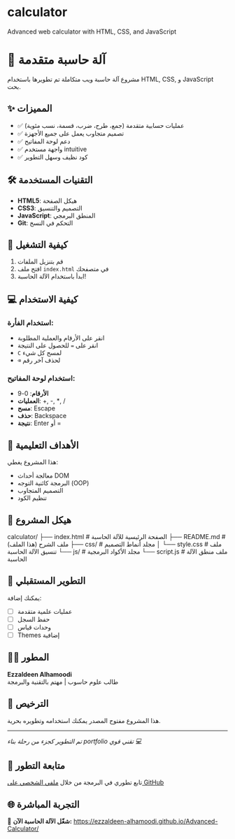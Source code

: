# calculator
Advanced web calculator with HTML, CSS, and JavaScript
# 🧮 آلة حاسبة متقدمة

مشروع آلة حاسبة ويب متكاملة تم تطويرها باستخدام HTML, CSS, و JavaScript بحت.

## ✨ المميزات

- ✅ عمليات حسابية متقدمة (جمع، طرح، ضرب، قسمة، نسب مئوية)
- ✅ تصميم متجاوب يعمل على جميع الأجهزة
- ✅ دعم لوحة المفاتيح
- ✅ واجهة مستخدم intuitive
- ✅ كود نظيف وسهل التطوير

## 🛠️ التقنيات المستخدمة

- **HTML5**: هيكل الصفحة
- **CSS3**: التصميم والتنسيق
- **JavaScript**: المنطق البرمجي
- **Git**: التحكم في النسخ

## 🚀 كيفية التشغيل

1. قم بتنزيل الملفات
2. افتح ملف `index.html` في متصفحك
3. ابدأ باستخدام الآلة الحاسبة!

## 💻 كيفية الاستخدام

### استخدام الفأرة:
- انقر على الأرقام والعملية المطلوبة
- انقر على `=` للحصول على النتيجة
- `C` لمسح كل شيء
- `⌫` لحذف آخر رقم

### استخدام لوحة المفاتيح:
- **الأرقام**: 0-9
- **العمليات**: +, -, *, /
- **مسح**: Escape
- **حذف**: Backspace
- **نتيجة**: Enter أو =

## 🎯 الأهداف التعليمية

هذا المشروع يغطي:
- معالجة أحداث DOM
- البرمجة كائنية التوجه (OOP)
- التصميم المتجاوب
- تنظيم الكود

## 📁 هيكل المشروع

calculator/
├── index.html # الصفحة الرئيسية للآلة الحاسبة
├── README.md # ملف الشرح (هذا الملف)
├── css/ # مجلد أنماط التصميم
│ └── style.css # ملف تنسيق الآلة الحاسبة
└── js/ # مجلد الأكواد البرمجية
└── script.js # ملف منطق الآلة الحاسبة



## 🔧 التطوير المستقبلي

يمكنك إضافة:
- [ ] عمليات علمية متقدمة
- [ ] حفظ السجل
- [ ] وحدات قياس
- [ ] Themes إضافية

## 👨‍💻 المطور

**Ezzaldeen Alhamoodi**  
طالب علوم حاسوب | مهتم بالتقنية والبرمجة

## 📄 الترخيص

هذا المشروع مفتوح المصدر يمكنك استخدامه وتطويره بحرية.

---

*تم التطوير كجزء من رحلة بناء portfolio تقني قوي 💻*

## 🌟 متابعة التطور

تابع تطوري في البرمجة من خلال [ملفي الشخصي على GitHub](https://github.com/Ezzaldeen-Alhamoodi)

## 🌐 التجربة المباشرة
🚀 **شغّل الآلة الحاسبة الآن:** https://ezzaldeen-alhamoodi.github.io/Advanced-Calculator/

